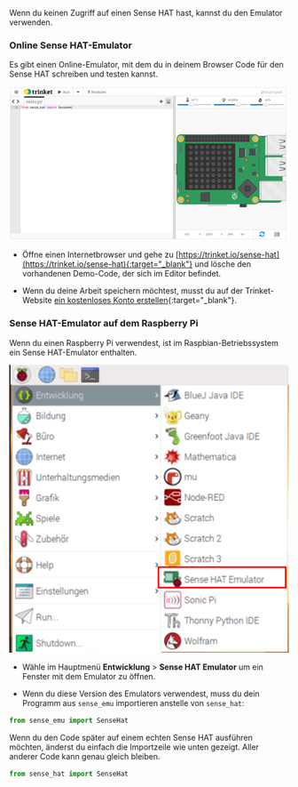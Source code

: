 Wenn du keinen Zugriff auf einen Sense HAT hast, kannst du den Emulator verwenden.

### Online Sense HAT-Emulator

Es gibt einen Online-Emulator, mit dem du in deinem Browser Code für den Sense HAT schreiben und testen kannst.

![Sense HAT-Emulator auf Trinket](images/sense-hat-trinket.png)

+ Öffne einen Internetbrowser und gehe zu [https://trinket.io/sense-hat](https://trinket.io/sense-hat){:target="_blank"} und lösche den vorhandenen Demo-Code, der sich im Editor befindet.

+ Wenn du deine Arbeit speichern möchtest, musst du auf der Trinket-Website [ein kostenloses Konto erstellen](https://trinket.io/signup){:target="_blank"}.

### Sense HAT-Emulator auf dem Raspberry Pi

Wenn du einen Raspberry Pi verwendest, ist im Raspbian-Betriebssystem ein Sense HAT-Emulator enthalten.

![Sense HAT-Emulator auf Raspbian](images/pi-emulator.png)

+ Wähle im Hauptmenü **Entwicklung** > **Sense HAT Emulator** um ein Fenster mit dem Emulator zu öffnen.

+ Wenn du diese Version des Emulators verwendest, muss du dein Programm aus `sense_emu` importieren anstelle von `sense_hat`:

```python
from sense_emu import SenseHat
```

Wenn du den Code später auf einem echten Sense HAT ausführen möchten, änderst du einfach die Importzeile wie unten gezeigt. Aller anderer Code kann genau gleich bleiben.

```python
from sense_hat import SenseHat
```
